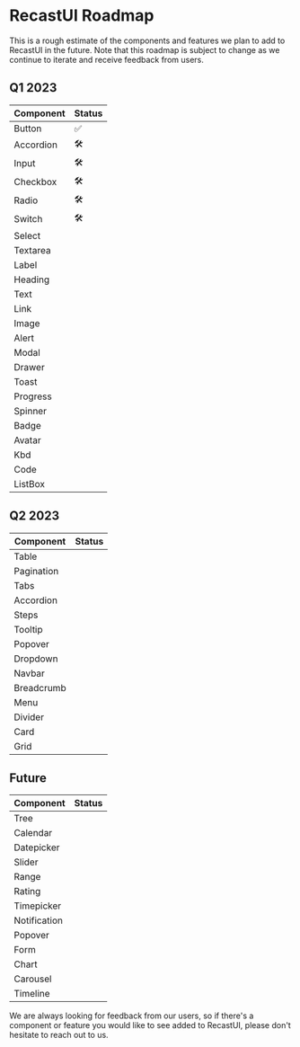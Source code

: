 # RecastUI Roadmap

This is a rough estimate of the components and features we plan to add to RecastUI in the future. Note that this roadmap is subject to change as we continue to iterate and receive feedback from users.

## Q1 2023

| Component | Status |
|------|-----------|
| Button | ✅
| Accordion | 🛠️
| Input | 🛠️
| Checkbox | 🛠️
| Radio | 🛠️
| Switch | 🛠️
| Select |
| Textarea |
| Label |
| Heading |
| Text |
| Link |
| Image |
| Alert |
| Modal |
| Drawer |
| Toast |
| Progress |
| Spinner |
| Badge |
| Avatar |
| Kbd |
| Code |
| ListBox |

## Q2 2023
| Component | Status |
|------|-----------|
| Table |
| Pagination |
| Tabs |
| Accordion |
| Steps |
| Tooltip |
| Popover |
| Dropdown |
| Navbar |
| Breadcrumb |
| Menu |
| Divider |
| Card |
| Grid |

## Future

| Component | Status |
|------|-----------|
| Tree |
| Calendar |
| Datepicker |
| Slider |
| Range |
| Rating |
| Timepicker |
| Notification |
| Popover |
| Form |
| Chart |
| Carousel |
| Timeline |

We are always looking for feedback from our users, so if there's a component or feature you would like to see added to RecastUI, please don't hesitate to reach out to us.
